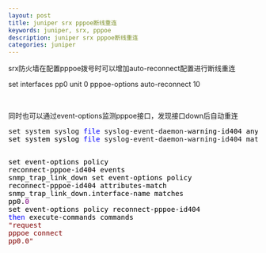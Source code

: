 ```yaml
---
layout: post
title: juniper srx pppoe断线重连
keywords: juniper, srx, pppoe
description: juniper srx pppoe断线重连
categories: juniper
---
```


srx防火墙在配置pppoe拨号时可以增加auto-reconnect配置进行断线重连

<p>set interfaces pp0 unit 0 pppoe-options auto-reconnect 10</p>
<p>&nbsp;</p>
<p>同时也可以通过event-options监测pppoe接口，发现接口down后自动重连</p>
<div class="cnblogs_code">
<pre>set system syslog <span style="color: #0000ff;">file</span> syslog-event-daemon-<span style="color: #000000;">warning-id404 any any
set system syslog </span><span style="color: #0000ff;">file</span> syslog-event-daemon-warning-id404 match <span style="color: #800000;">"</span><span style="color: #800000;">SNMP_TRAP_LINK_DOWN|SNMP_TRAP_LINK_UP|ifOperStatus</span><span style="color: #800000;">"</span><span style="color: #000000;">

set event</span>-options policy reconnect-<span style="color: #000000;">pppoe-id404 events snmp_trap_link_down
set event</span>-options policy reconnect-pppoe-id404 attributes-match snmp_trap_link_down.interface-name matches pp0.<span style="color: #800080;">0</span><span style="color: #000000;">
set event</span>-options policy reconnect-pppoe-id404 <span style="color: #0000ff;">then</span> execute-commands commands <span style="color: #800000;">"</span><span style="color: #800000;">request pppoe connect pp0.0</span><span style="color: #800000;">"</span></pre>
</div>
<p>&nbsp;</p>
    
